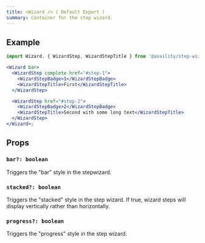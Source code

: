 ```yaml
---
title: <Wizard /> ( Default Export )
summary: Container for the step wizard.
---
```


## Example

```jsx  viewCode=true
import Wizard, { WizardStep, WizardStepTitle } from '@availity/step-wizard';

<Wizard bar>
  <WizardStep complete href="#step-1">
    <WizardStepBadge>1</WizardStepBadge>
    <WizardStepTitle>First</WizardStepTitle>
  </WizardStep>

  <WizardStep href="#step-2">
    <WizardStepBadge>2</WizardStepBadge>
    <WizardStepTitle>Second with some long text</WizardStepTitle>
  </WizardStep>
</Wizard>;
```

## Props

### `bar?: boolean`

Triggers the "bar" style in the stepwizard.

### `stacked?: boolean`

Triggers the "stacked" style in the step wizard. If true, wizard steps will display vertically rather than horizontally.

### `progress?: boolean`

Triggers the "progress" style in the step wizard.
